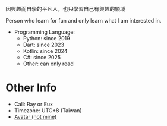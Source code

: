因興趣而自學的平凡人，也只學習自己有興趣的領域

Person who learn for fun and only learn what I am interested in.

- Programming Language:
  - Python: since 2019
  - Dart: since 2023
  - Kotlin: since 2024
  - C#: since 2025
  - Other: can only read

# Other Info
- Call: Ray or Eux
- Timezone: UTC+8 (Taiwan)
- [Avatar (not mine)](https://www.pixiv.net/artworks/106459056)
